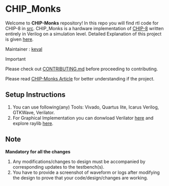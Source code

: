 # CHIP_Monks

Welcome to **CHIP-Monks** repository! In this repo you will find rtl code for CHIP-8 in [src](./src).
CHIP_Monks is a hardware implementation of [CHIP-8](https://en.wikipedia.org/wiki/CHIP-8) written entirely in Verilog on a simulation level.
Detailed Explanation of this project is given [here](https://homebrew.hsp-ec.xyz/posts/tilde-4.0-chip-monks:-hardware-implementation-of-chip-8/).

Maintainer : [keval](https://github.com/kevalpattani)

> [!IMPORTANT]
> Please check out [CONTRIBUTING.md](./CONTRIBUTING.md) before proceeding to contributing.
> 
> Please read [CHIP-Monks Article](https://homebrew.hsp-ec.xyz/posts/tilde-4.0-chip-monks:-hardware-implementation-of-chip-8/) for better understanding if the project.

## Setup Instructions
1. You can use following(any) Tools: Vivado, Quartus lite, Icarus Verilog, GTKWave, Verilator.
2. For Graphical Implementation you can donwload Verilator [here](https://verilator.org/guide/latest/install.html) and explore raylib [here](https://www.raylib.com/).

## Note
**Mandatory for all the changes**
1. Any modifications/changes to design must be accompanied by corresponding updates to the testbench(s).
2. You have to provide a screenshot of waveform or logs after modifying the design to prove that your code/design/changes are working.
